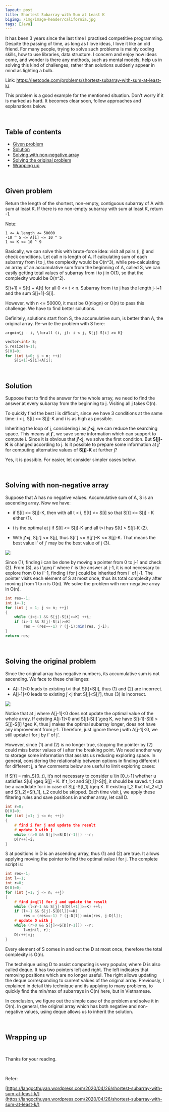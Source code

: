 ```yaml
---
layout: post
title: Shortest Subarray with Sum at Least K
bigimg: /img/image-header/california.jpg
tags: [Java]
---
```


It has been 3 years since the last time I practised competitive programming. Despite the passing of time, as long as I love ideas, I love it like an old friend. For many people, trying to solve such problems is mainly coding skills, how to use libraries, data structure. I concern and enjoy how ideas come, and wonder is there any methods, such as mental models, help us in solving this kind of challenges, rather than solutions suddenly appear in mind as lighting a bulb.

Link: https://leetcode.com/problems/shortest-subarray-with-sum-at-least-k/

This problem is a good example for the mentioned situation. Don’t worry if it is marked as hard. It becomes clear soon, follow approaches and explanations below.


<br>

## Table of contents
- [Given problem](#given-problem)
- [Solution](#solution)
- [Solving with non-negative array](#solving-with-non-negative-array)
- [Solving the original problem](#solving-the-original-problem)
- [Wrapping up](#wrapping-up)

<br>

## Given problem

Return the length of the shortest, non-empty, contiguous subarray of A with sum at least K. If there is no non-empty subarray with sum at least K, return -1.

Note:

```
1 <= A.length <= 50000
-10 ^ 5 <= A[i] <= 10 ^ 5
1 <= K <= 10 ^ 9
```

Basically, we can solve this with brute-force idea: visit all pairs (i, j) and check conditions. Let call n is length of A. If calculating sum of each subarray from i to j, the complexity would be O(n^3), while pre-calculating an array of an accumulative sum from the beginning of A, called S, we can easily getting total values of subarray from i to j in O(1), so that the complexity would be O(n^2).


S[t+1] = S[t] + A[t] for all 0 <= t < n.
Subarray from i to j has the length j-i+1 and the sum S[j+1]-S[i].

However, with n <= 50000, it must be O(nlogn) or O(n) to pass this challenge. We have to find better solutions.

Definitely, solutions start from S, the accumulative sum, is better than A, the original array. Re-write the problem with S here:

```
argmin{j - i, \forall (i, j): i < j, S[j]-S[i] >= K}
```

```C++
vector<int> S;
S.resize(n+1);
S[0]=0;
for (int i=0; i < n; ++i)
    S[i+1]=S[i]+A[i];
```

<br>

## Solution

Suppose that to find the answer for the whole array, we need to find the answer at every subarray from the beginning to j. Visiting all j takes O(n).

To quickly find the best i is difficult, since we have 3 conditions at the same time: i < j, S[i] <= S[j]-K and i is as high as possible.

Inheriting the loop of j, considering i as **j'<j**, we can reduce the searching space. This means at **j'**, we save some information which can support to compute i. Since it is obvious that **j'<j**, we solve the first condition. But **S[j]-K** is changed according to j. Is it possible to prepare some information at **j'** for computing alternative values of **S[j]-K** at further j?

Yes, it is possible. For easier, let consider simpler cases below.


<br>

## Solving with non-negative array

Suppose that A has no negative values. Accumulative sum of A, S is an ascending array. Now we have:

- if S[i] <= S[j]-K, then with all t < i, S[t] <= S[i] so that S[t] <= S[j] - K either (1).

- i is the optimal at j if S[i] <= S[j]-K and all t>i has S[t] > S[j]-K (2).

- With **j'<j**, S[j'] <= S[j], thus S[i'] <= S[j']-K <= S[j]-K. That means the best value i' of j' may be the best value of j (3).

![](../img/Data-structure/queue/untitled-diagram-1.png)

Since (1), finding i can be done by moving a pointer from 0 to j-1 and check (2). From (3), as i \geq i' where i' is the answer at j-1, it is not necessary to explore from 0 to i'-1, finding i for j could be inherited from i' of j-1. The pointer visits each element of S at most once, thus its total complexity after moving j from 1 to n is O(n). We solve the problem with non-negative array in O(n).

```java
int res=-1;
int i=-1;
for (int j = 1; j <= n; ++j)
{
    while (i<j-1 && S[j]-S[i]>=K) ++i;
    if (i>-1 && S[j]-S[i]>=K) 
        res = (res==-1) ? (j-i):min(res, j-i);
}
return res;
```

<br>

## Solving the original problem

Since the original array has negative numbers, its accumulative sum is not ascending. We face to these challenges:

- A[i-1]<0 leads to existing t<i that S[t]>S[i], thus (1) and (2) are incorrect.
- A[j-1]<0 leads to existing j'<j that S[j]<S[j'], thus (3) is incorrect.

![](../img/Data-structure/queue/ex2.png)

Notice that at j where A[j-1]<0 does not update the optimal value of the whole array. If existing A[j-1]<0 and S[j]-S[i] \geq K, we have S[j-1]-S[i] > S[j]-S[i] \geq K, thus j makes the optimal subarray longer, does not have any improvement from j-1. Therefore, just ignore these j with A[j-1]<0, we still update i for j by i' of j'.

However, since (1) and (2) is no longer true, stopping the pointer by (2) could miss better values of i after the breaking point. We need another way to storage some information that assists us reducing exploring space. In general, considering the relationship between options in finding different i for different j, a few comments below are useful to limit exploring cases:

If S[t] = min_S\{0..t\}, it’s not necessary to consider u \in [0..t-1] whether u satisfies S[u] \geq S[j] - K.
If t_1>t and S[t_1]>S[t], it should be saved. t_1 can be a candidate for i in case of S[j]-S[t_1] \geq K.
If existing t_2 that t<t_2<t_1 and S[t_2]>S[t_1], t_2 could be skipped.
Each time visit j, we apply these filtering rules and save positions in another array, let call D.

```C++
int r=0;
D[0]=0;
for (int j=1; j <= n; ++j)
{
    # find i for j and update the result
    # update D with j
    while (r>0 && S[j]<=S[D[r-1]]) --r;
    D[r++]=i;
}
```

S at positions in D is an ascending array, thus (1) and (2) are true. It allows applying moving the pointer to find the optimal value i for j. The complete script is:

```C++
int res=-1;
int l=-1; 
int r=0;
D[0]=0;
for (int j=1; j <= n; ++j)
{
    # find i=q[l] for j and update the result
    while (l<r-1 && S[j]-S[D[l+1]]>=K) ++l;
    if (l>-1 && S[j]-S[D[l]]>=K) 
        res = (res==-1) ? (j-D[l]):min(res, j-D[l]);
    # update D with j
    while (r>0 && S[j]<=S[D[r-1]]) --r;
        l=min(l, r);
    D[r++]=j;
}
```

Every element of S comes in and out the D at most once, therefore the total complexity is O(n).

The technique using D to assist computing is very popular, where D is also called deque. It has two pointers left and right. The left indicates that removing positions which are no longer useful. The right allows updating the deque corresponding to current values of the original array. Previously, I explained in detail this technique and its applying to many problems, to quickly find the min/max of subarrays in O(n) here, but in Vietnamese.

In conclusion, we figure out the simple case of the problem and solve it in O(n). In general, the original array which has both negative and non-negative values, using deque allows us to inherit the solution.


<br>

## Wrapping up



<br>

Thanks for your reading.

<br>

Refer:

[https://langocthuyan.wordpress.com/2020/04/26/shortest-subarray-with-sum-at-least-k/](https://langocthuyan.wordpress.com/2020/04/26/shortest-subarray-with-sum-at-least-k/)